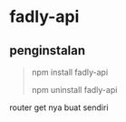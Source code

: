 # fadly-api

## penginstalan
> npm install fadly-api
>
> npm uninstall fadly-api

router get nya buat sendiri
